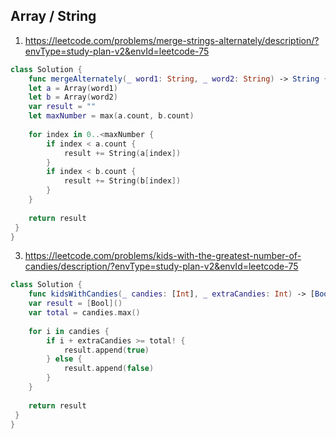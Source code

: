## Array / String
1. https://leetcode.com/problems/merge-strings-alternately/description/?envType=study-plan-v2&envId=leetcode-75
```swift
class Solution {
    func mergeAlternately(_ word1: String, _ word2: String) -> String {
    let a = Array(word1)
    let b = Array(word2)
    var result = ""
    let maxNumber = max(a.count, b.count)
    
    for index in 0..<maxNumber {
        if index < a.count {
            result += String(a[index])
        }
        if index < b.count {
            result += String(b[index])
        }
    }
    
    return result
 }
}
```
3. https://leetcode.com/problems/kids-with-the-greatest-number-of-candies/description/?envType=study-plan-v2&envId=leetcode-75
```swift
class Solution {
    func kidsWithCandies(_ candies: [Int], _ extraCandies: Int) -> [Bool] {
    var result = [Bool]()
    var total = candies.max()
    
    for i in candies {
        if i + extraCandies >= total! {
            result.append(true)
        } else {
            result.append(false)
        }
    }
    
    return result
 }
}
```
